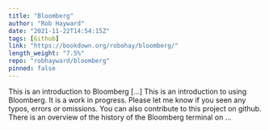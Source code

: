 ```yaml
---
title: "Bloomberg"
author: "Rob Hayward"
date: "2021-11-22T14:54:15Z"
tags: [Github]
link: "https://bookdown.org/robohay/bloomberg/"
length_weight: "7.5%"
repo: "robhayward/bloomberg"
pinned: false
---
```


This is an introduction to Bloomberg [...] This is an introduction to using Bloomberg. It is a work in progress. Please let me know if you seen any typos, errors or omissions. You can also contribute to this project on github. There is an overview of the history of the Bloomberg terminal on ...
